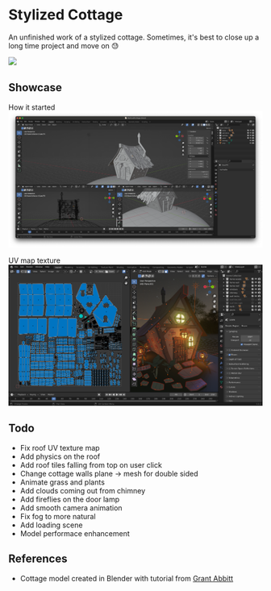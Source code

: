 # Stylized Cottage

An unfinished work of a stylized cottage. Sometimes, it's best to close up a long time project and move on 😓

<img src="demo/cottage.gif" >

## Showcase

How it started
<img src="demo/how-it-started.png">

UV map texture
<img src="demo/StylizedCottage.png">

## Todo

-   Fix roof UV texture map
-   Add physics on the roof
-   Add roof tiles falling from top on user click
-   Change cottage walls plane -> mesh for double sided
-   Animate grass and plants
-   Add clouds coming out from chimney
-   Add fireflies on the door lamp
-   Add smooth camera animation
-   Fix fog to more natural
-   Add loading scene
-   Model performace enhancement

## References

-   Cottage model created in Blender with tutorial from [Grant Abbitt](https://www.youtube.com/watch?v=izjz2Hya2QM&list=PLn3ukorJv4vsPA95G7jTHDHixF5FntFm3&index=1)
